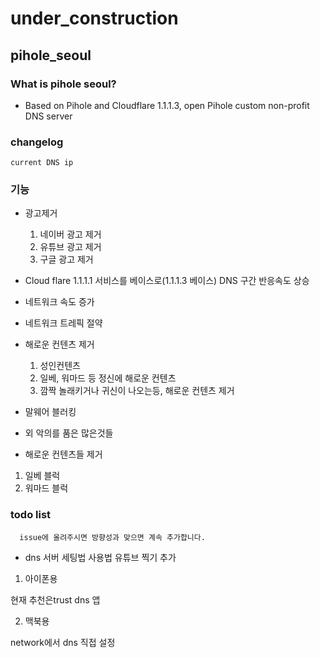 # under_construction


## pihole_seoul


### What is pihole seoul?
  - Based on Pihole and Cloudflare 1.1.1.3, open Pihole custom non-profit DNS server


### changelog

```
current DNS ip

```

### 기능
  - 광고제거
    1. 네이버 광고 제거
    2. 유튜브 광고 제거
    3. 구글 광고 제거

  - Cloud flare 1.1.1.1 서비스를 베이스로(1.1.1.3 베이스) DNS 구간 반응속도 상승

  - 네트워크 속도 증가
  - 네트워크 트레픽 절약

  - 해로운 컨텐츠 제거
    1. 성인컨텐츠
    2. 일베, 워마드 등 정신에 해로운 컨텐츠
    3. 깜짝 놀래키거나 귀신이 나오는등, 해로운 컨텐츠 제거

  - 말웨어 블러킹

  - 외 악의를 품은 많은것들


 - 해로운 컨텐츠들 제거
  1. 일베 블럭
  2. 워마드 블럭

### todo list


```
  issue에 올려주시면 방향성과 맞으면 계속 추가합니다.
```

 - dns 서버 세팅법 사용법 유튜브 찍기 추가
 
  1. 아이폰용
  
  현재 추천은trust dns 앱
  
  2. 맥북용
  
  network에서 dns 직접 설정
